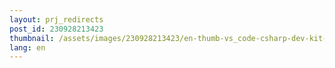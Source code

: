 ```yaml
---
layout: prj_redirects
post_id: 230928213423
thumbnail: /assets/images/230928213423/en-thumb-vs_code-csharp-dev-kit-extension.png
lang: en
---
```

